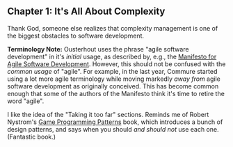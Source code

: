 ## Chapter 1: It's All About Complexity

Thank God, someone else realizes that complexity management is one of the biggest obstacles to
software development.

**Terminology Note:** Ousterhout uses the phrase "agile software development" in it's _initial_
usage, as described by, e.g., the [Manifesto for Agile Software
Development](https://agilemanifesto.org/).  However, this should not be confused with the _common
usage_ of "agile". For example, in the last year, Commure started using a lot more agile terminology
while moving markedly _away from_ agile software development as originally conceived. This has
become common enough that some of the authors of the Manifesto think it's time to retire the word
"agile".

I like the idea of the "Taking it too far" sections. Reminds me of Robert Nystrom's [Game
Programming Patterns](http://gameprogrammingpatterns.com/) book, which introduces a bunch of design
patterns, and says when you should _and should not_ use each one. (Fantastic book.)
